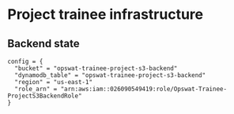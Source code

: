 # Project trainee infrastructure 

## Backend state 
```
config = {
  "bucket" = "opswat-trainee-project-s3-backend"
  "dynamodb_table" = "opswat-trainee-project-s3-backend"
  "region" = "us-east-1"
  "role_arn" = "arn:aws:iam::026090549419:role/Opswat-Trainee-ProjectS3BackendRole"
}
```
